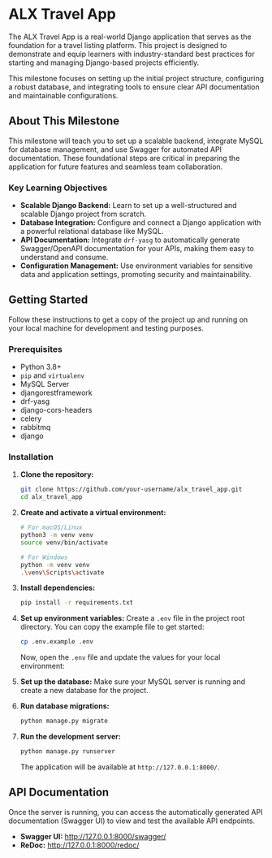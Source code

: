 # ALX Travel App

The ALX Travel App is a real-world Django application that serves as the foundation for a travel listing platform. This project is designed to demonstrate and equip learners with industry-standard best practices for starting and managing Django-based projects efficiently.

This milestone focuses on setting up the initial project structure, configuring a robust database, and integrating tools to ensure clear API documentation and maintainable configurations.

## About This Milestone

This milestone will teach you to set up a scalable backend, integrate MySQL for database management, and use Swagger for automated API documentation. These foundational steps are critical in preparing the application for future features and seamless team collaboration.

### Key Learning Objectives

* **Scalable Django Backend:** Learn to set up a well-structured and scalable Django project from scratch.
* **Database Integration:** Configure and connect a Django application with a powerful relational database like MySQL.
* **API Documentation:** Integrate `drf-yasg` to automatically generate Swagger/OpenAPI documentation for your APIs, making them easy to understand and consume.
* **Configuration Management:** Use environment variables for sensitive data and application settings, promoting security and maintainability.

## Getting Started

Follow these instructions to get a copy of the project up and running on your local machine for development and testing purposes.

### Prerequisites

* Python 3.8+
* `pip` and `virtualenv`
* MySQL Server
* djangorestframework
* drf-yasg
* django-cors-headers
* celery
* rabbitmq
* django

### Installation

1. **Clone the repository:**

    ```sh
    git clone https://github.com/your-username/alx_travel_app.git
    cd alx_travel_app
    ```

2. **Create and activate a virtual environment:**

    ```sh
    # For macOS/Linux
    python3 -m venv venv
    source venv/bin/activate

    # For Windows
    python -m venv venv
    .\venv\Scripts\activate
    ```

3. **Install dependencies:**

    ```sh
    pip install -r requirements.txt
    ```

4. **Set up environment variables:**
    Create a `.env` file in the project root directory. You can copy the example file to get started:

    ```sh
    cp .env.example .env
    ```

    Now, open the `.env` file and update the values for your local environment:


5. **Set up the database:**
    Make sure your MySQL server is running and create a new database for the project.

6. **Run database migrations:**

    ```sh
    python manage.py migrate
    ```

7. **Run the development server:**

    ```sh
    python manage.py runserver
    ```

    The application will be available at `http://127.0.0.1:8000/`.

## API Documentation

Once the server is running, you can access the automatically generated API documentation (Swagger UI) to view and test the available API endpoints.

* **Swagger UI:** <http://127.0.0.1:8000/swagger/>
* **ReDoc:** <http://127.0.0.1:8000/redoc/>
